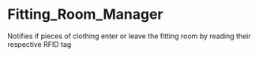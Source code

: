 # Fitting_Room_Manager
Notifies if pieces of clothing enter or leave the fitting room by reading their respective RFID tag
